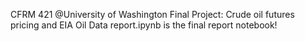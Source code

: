 CFRM 421 @University of Washington Final Project: Crude oil futures pricing and EIA Oil Data
report.ipynb is the final report notebook!
